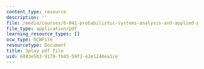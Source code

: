 ```yaml
---
content_type: resource
description: ''
file: /media/courses/6-041-probabilistic-systems-analysis-and-applied-probability-fall-2010/6883e5b39179fb4559f2e2e1240ea1ce_4UJc0S8APm4.pdf
file_type: application/pdf
learning_resource_types: []
ocw_type: OCWFile
resourcetype: Document
title: 3play pdf file
uid: 6883e5b3-9179-fb45-59f2-e2e1240ea1ce
---
```

